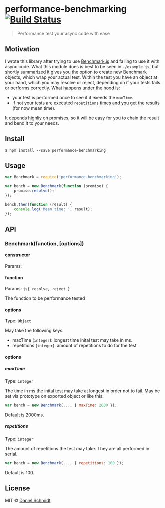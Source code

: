 # performance-benchmarking [![Build Status](https://travis-ci.org/DanielMSchmidt/performance-benchmarking.svg?branch=master)](https://travis-ci.org/DanielMSchmidt/performance-benchmarking)

> Performance test your async code with ease


## Motivation

I wrote this library after trying to use [Benchmark.js](https://benchmarkjs.com/) and failing to use it with async code. What this module does is best to be seen in `./example.js`, but shortly summarized it gives you the option to create new Benchmark objects, which wrap your actual test.
Within the test you have an object at your hand, which you may resolve or reject, depending on if your tests fails or performs correctly. What happens under the hood is:

- your test is performed once to see if it exeeds the `maxTime`.
- If not your tests are executed `repetitions` times and you get the results (for now mean time).

It depends highliy on promises, so it will be easy for you to chain the result and bend it to your needs.

## Install

```
$ npm install --save performance-benchmarking
```


## Usage

```js
var Benchmark = require('performance-benchmarking');

var bench = new Benchmark(function (promise) {
	promise.resolve();
});

bench.then(function (result) {
	console.log('Mean time: ', result);
});

```


## API

### Benchmark(function, [options])

#### constructor
Params:

#### function

Params: ```js{ resolve, reject }```

The function to be performance tested

#### options

Type: ```Object```

May take the following keys:

- maxTime (```integer```): longest time inital test may take in ms.
- repetitions (```integer```): amount of repetitions to do for the test

#### options

##### maxTime

Type: `integer`

The time in ms the inital test may take at longest in order not to fail. May be set via prototype on exported object or like this:

```js
var bench = new Benchmark(..., { maxTime: 2000 });
```

Default is 2000ms.

##### repetitions

Type: `integer`

The amount of repetitions the test may take. They are all performed in serial.

```js
var bench = new Benchmark(..., { repetitions: 100 });
```

Default is 100.


## License

MIT © [Daniel Schmidt](http://danielmschmidt.de)
